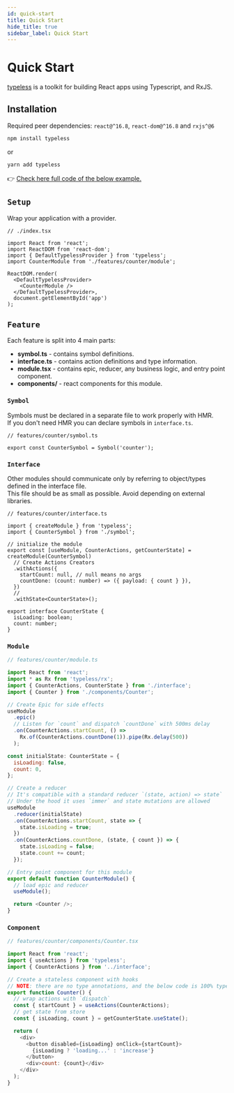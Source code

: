 ```yaml
---
id: quick-start
title: Quick Start
hide_title: true
sidebar_label: Quick Start
---
```


# Quick Start
[typeless](https://github.com/typeless-js/typeless) is a toolkit for building React apps using Typescript, and RxJS.


## Installation

Required peer dependencies: `react@^16.8`, `react-dom@^16.8` and `rxjs^@6`

```bash
npm install typeless
```

or

```bash
yarn add typeless
```

👉 [Check here full code of the below example.](https://codesandbox.io/s/x3qwol55xq)


## `Setup`
Wrap your application with a provider.

```tsx
// ./index.tsx

import React from 'react';
import ReactDOM from 'react-dom';
import { DefaultTypelessProvider } from 'typeless';
import CounterModule from './features/counter/module';

ReactDOM.render(
  <DefaultTypelessProvider>
    <CounterModule />
  </DefaultTypelessProvider>,
  document.getElementById('app')
);
```

## `Feature`
Each feature is split into 4 main parts:
- **symbol.ts** - contains symbol definitions.
- **interface.ts** - contains action definitions and type information.
- **module.tsx** - contains epic, reducer, any business logic, and entry point component.
- **components/** - react components for this module.

### `Symbol`
 Symbols must be declared in a separate file to work properly with HMR.  
 If you don't need HMR you can declare symbols in `interface.ts`.

```tsx
// features/counter/symbol.ts

export const CounterSymbol = Symbol('counter');
```

### `Interface`
Other modules should communicate only by referring to object/types defined in the interface file.  
This file should be as small as possible. Avoid depending on external libraries.  


```tsx
// features/counter/interface.ts

import { createModule } from 'typeless';
import { CounterSymbol } from './symbol';

// initialize the module
export const [useModule, CounterActions, getCounterState] = createModule(CounterSymbol)
  // Create Actions Creators
  .withActions({
    startCount: null, // null means no args
    countDone: (count: number) => ({ payload: { count } }),
  })
  //
  .withState<CounterState>();

export interface CounterState {
  isLoading: boolean;
  count: number;
}
```

### `Module`

```js
// features/counter/module.ts

import React from 'react';
import * as Rx from 'typeless/rx';
import { CounterActions, CounterState } from './interface';
import { Counter } from './components/Counter';

// Create Epic for side effects
useModule
  .epic()
  // Listen for `count` and dispatch `countDone` with 500ms delay
  .on(CounterActions.startCount, () =>
    Rx.of(CounterActions.countDone(1)).pipe(Rx.delay(500))
  );

const initialState: CounterState = {
  isLoading: false,
  count: 0,
};

// Create a reducer
// It's compatible with a standard reducer `(state, action) => state`
// Under the hood it uses `immer` and state mutations are allowed
useModule
  .reducer(initialState)
  .on(CounterActions.startCount, state => {
    state.isLoading = true;
  })
  .on(CounterActions.countDone, (state, { count }) => {
    state.isLoading = false;
    state.count += count;
  });

// Entry point component for this module
export default function CounterModule() {
  // load epic and reducer
  useModule();

  return <Counter />;
}
```

### `Component`

```js
// features/counter/components/Counter.tsx

import React from 'react';
import { useActions } from 'typeless';
import { CounterActions } from '../interface';

// Create a stateless component with hooks
// NOTE: there are no type annotations, and the below code is 100% type-safe!
export function Counter() {
  // wrap actions with `dispatch`
  const { startCount } = useActions(CounterActions);
  // get state from store
  const { isLoading, count } = getCounterState.useState();

  return (
    <div>
      <button disabled={isLoading} onClick={startCount}>
        {isLoading ? 'loading...' : 'increase'}
      </button>
      <div>count: {count}</div>
    </div>
  );
}
```